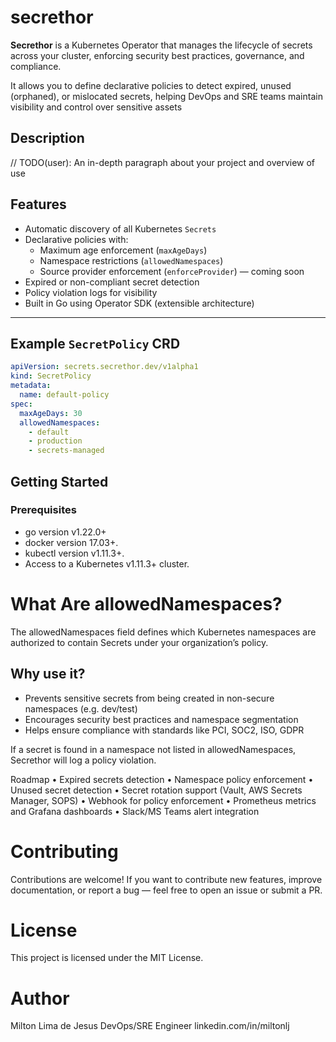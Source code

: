 # secrethor

**Secrethor** is a Kubernetes Operator that manages the lifecycle of secrets across your cluster, enforcing security best practices, governance, and compliance.  

It allows you to define declarative policies to detect expired, unused (orphaned), or mislocated secrets, helping DevOps and SRE teams maintain visibility and control over sensitive assets

## Description
// TODO(user): An in-depth paragraph about your project and overview of use


## Features

- Automatic discovery of all Kubernetes `Secrets`
- Declarative policies with:
  - Maximum age enforcement (`maxAgeDays`)
  - Namespace restrictions (`allowedNamespaces`)
  - Source provider enforcement (`enforceProvider`) — coming soon
- Expired or non-compliant secret detection
- Policy violation logs for visibility
- Built in Go using Operator SDK (extensible architecture)

---

## Example `SecretPolicy` CRD

```yaml
apiVersion: secrets.secrethor.dev/v1alpha1
kind: SecretPolicy
metadata:
  name: default-policy
spec:
  maxAgeDays: 30
  allowedNamespaces:
    - default
    - production
    - secrets-managed
```
## Getting Started

### Prerequisites
- go version v1.22.0+
- docker version 17.03+.
- kubectl version v1.11.3+.
- Access to a Kubernetes v1.11.3+ cluster.

# What Are allowedNamespaces?

The allowedNamespaces field defines which Kubernetes namespaces are authorized to contain Secrets under your organization’s policy.

## Why use it?

 - Prevents sensitive secrets from being created in non-secure namespaces (e.g. dev/test)
 - Encourages security best practices and namespace segmentation
 - Helps ensure compliance with standards like PCI, SOC2, ISO, GDPR

If a secret is found in a namespace not listed in allowedNamespaces, Secrethor will log a policy violation.

Roadmap
	•	Expired secrets detection
	•	Namespace policy enforcement
	•	Unused secret detection
	•	Secret rotation support (Vault, AWS Secrets Manager, SOPS)
	•	Webhook for policy enforcement
	•	Prometheus metrics and Grafana dashboards
	•	Slack/MS Teams alert integration

# Contributing

Contributions are welcome!
If you want to contribute new features, improve documentation, or report a bug — feel free to open an issue or submit a PR.


# License

This project is licensed under the MIT License.


# Author

Milton Lima de Jesus
DevOps/SRE Engineer
linkedin.com/in/miltonlj